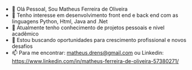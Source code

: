 - 👋 Olá Pessoal, Sou Matheus Ferreira de Oliveira
- 👀 Tenho interesse em desenvolvimento front end e back end com as linguagens Python, Html, Java and .Net
- 🌱 Atualmente tenho conhecimento de projetos pessoais e nivel acadêmico
- 💞️ Estou buscando oportunidades para crescimento profissional e novos desafios
- 📫 Para me encontrar: matheus.drens@gmail.com ou Linkedin: https://www.linkedin.com/in/matheus-ferreira-de-oliveira-57380271/

<!---
matheusdrens/matheusdrens is a ✨ special ✨ repository because its `README.md` (this file) appears on your GitHub profile.
You can click the Preview link to take a look at your changes.
--->
